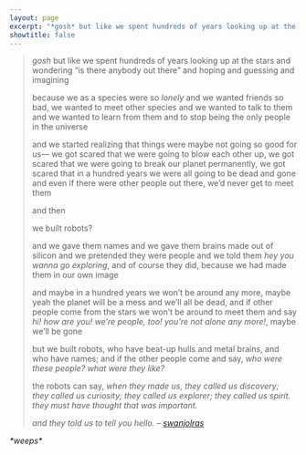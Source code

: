 ```yaml
---
layout: page
excerpt: "*gosh* but like we spent hundreds of years looking up at the stars and wondering “is there anybody out there”"
showtitle: false
---
```


> *gosh* but like we spent hundreds of years looking up at the stars and wondering “is there anybody out there” and hoping and guessing and imagining
> 
> because we as a species were so *lonely* and we wanted friends so bad, we wanted to meet other species and we wanted to talk to them and we wanted to learn from them and to stop being the only people in the universe
> 
> and we started realizing that things were maybe not going so good for us— we got scared that we were going to blow each other up, we got scared that we were going to break our planet permanently, we got scared that in a hundred years we were all going to be dead and gone and even if there were other people out there, we’d never get to meet them
> 
> and then
> 
> we built robots?
> 
> and we gave them names and we gave them brains made out of silicon and we pretended they were people and we told them _hey you wanna go exploring_, and of course they did, because we had made them in our own image
> 
> and maybe in a hundred years we won’t be around any more, maybe yeah the planet will be a mess and we’ll all be dead, and if other people come from the stars we won’t be around to meet them and say _hi! how are you! we’re people, too! you’re not alone any more!_, maybe we’ll be gone
> 
> but we built robots, who have beat-up hulls and metal brains, and who have names; and if the other people come and say, _who were these people? what were they like?_
> 
> the robots can say, _when they made us, they called us discovery; they called us curiosity; they called us explorer; they called us spirit. they must have thought that was important._
> 
> _and they told us to tell you hello._
> <cite>– [swanjolras](http://swanjolras.tumblr.com/post/102498776997)</cite>

*\*weeps\**
